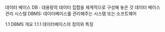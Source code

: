 데이터 베이스 DB : 대용량의 데이터 집합을 체계적으로 구성해 놓은 것
데이터 베이스 관리 시스템 DBMS: 데이터베이스를 관리해주는 시스템 또는 소프트웨어

1.1 DBMS 개요
1.1.1 데이터베이스의 정의와 특징
